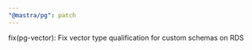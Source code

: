 ```yaml
---
"@mastra/pg": patch
---
```


fix(pg-vector): Fix vector type qualification for custom schemas on RDS

